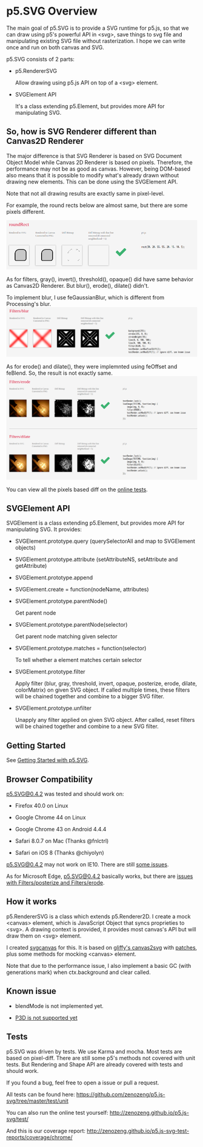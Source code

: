 # p5.SVG Overview

The main goal of p5.SVG is to provide a SVG runtime for p5.js,
so that we can draw using p5's powerful API in \<svg\>, save things to svg file
and manipulating existing SVG file without rasterization.
I hope we can write once and run on both canvas and SVG.

p5.SVG consists of 2 parts:

- p5.RendererSVG

    Allow drawing using p5.js API on top of a \<svg\> element.

- SVGElement API

    It's a class extending p5.Element, but provides more API for manipulating SVG.

## So, how is SVG Renderer different than Canvas2D Renderer

The major difference is that SVG Renderer is based on SVG Document Object Model
while Canvas 2D Renderer is based on pixels.
Therefore, the performance may not be as good as canvas.
However, being DOM-based also means that it is possible to modify what's already drawn without drawing new elements. This can be done using the SVGElement API.

Note that not all drawing results are exactly same in pixel-level.

For example, the round rects below are almost same, but there are some pixels different.

![round rect](round-rect.png)

As for filters, gray(), invert(), threshold(), opaque() did have same behavior as Canvas2D Renderer. But blur(), erode(), dilate() didn't.

To implement blur, I use feGaussianBlur, which is different from Processing's blur.
![blur](blur.png)

As for erode() and dilate(), they were implemnted using feOffset and feBlend. So, the result is not exactly same.
![erode](erode.png)

You can view all the pixels based diff on the [online tests](http://zenozeng.github.io/p5.js-svg/test/).

## SVGElement API

SVGElement is a class extending p5.Element, but provides more API for manipulating SVG.
It provides:

- SVGElement.prototype.query (querySelectorAll and map to SVGElement objects)

- SVGElement.prototype.attribute (setAttributeNS, setAttribute and getAttribute)

- SVGElement.prototype.append

- SVGElement.create = function(nodeName, attributes)

- SVGElement.prototype.parentNode()

    Get parent node

- SVGElement.prototype.parentNode(selector)

    Get parent node matching given selector

- SVGElement.prototype.matches = function(selector)

    To tell whether a element matches certain selector

- SVGElement.prototype.filter

    Apply filter (blur, gray, threshold, invert, opaque, posterize, erode, dilate, colorMatrix) on given SVG object.
    If called multiple times, these filters will be chained together and combine to a bigger SVG filter.

- SVGElement.prototype.unfilter

    Unapply any filter applied on given SVG object.
    After called, reset filters will be chained together and combine to a new SVG filter.

## Getting Started

See [Getting Started with p5.SVG](./getting-started.md).

## Browser Compatibility

p5.SVG@0.4.2 was tested and should work on:

- Firefox 40.0 on Linux
- Google Chrome 44 on Linux

- Google Chrome 43 on Android 4.4.4

- Safari 8.0.7 on Mac (Thanks @fnlctrl)

- Safari on iOS 8 (Thanks @chiyolyn)

p5.SVG@0.4.2 may not work on IE10. There are still [some issues](https://github.com/zenozeng/p5.js-svg/issues/122).

As for Microsoft Edge, p5.SVG@0.4.2 basically works, but there are [issues with Filters/posterize and Filters/erode](https://github.com/zenozeng/p5.js-svg/issues/128).

## How it works

p5.RendererSVG is a class which extends p5.Renderer2D.
I create a mock \<canvas\> element,
which is JavaScript Object that syncs proprieties to \<svg\>.
A drawing context is provided,
it provides most canvas's API but will draw them on \<svg\> element.

I created [svgcanvas](https://github.com/zenozeng/svgcanvas) for this.
It is based on [gliffy's canvas2svg](https://github.com/gliffy/canvas2svg) with [patches](https://github.com/gliffy/canvas2svg/issues?utf8=%E2%9C%93&q=author%3Azenozeng+), plus some methods for mocking \<canvas\> element.

Note that due to the performance issue, I also implement a basic GC (with generations mark) when ctx.background and clear called.

## Known issue

- blendMode is not implemented yet.

- [P3D is not supported yet](https://github.com/zenozeng/p5.js-svg/issues/51)

## Tests

p5.SVG was driven by tests.
We use Karma and mocha.
Most tests are based on pixel-diff.
There are still some p5's methods not covered with unit tests.
But Rendering and Shape API are already covered with tests and should work.

If you found a bug, feel free to open a issue or pull a request.

All tests can be found here:
https://github.com/zenozeng/p5.js-svg/tree/master/test/unit

You can also run the online test yourself:
http://zenozeng.github.io/p5.js-svg/test/

And this is our coverage report:
http://zenozeng.github.io/p5.js-svg-test-reports/coverage/chrome/

